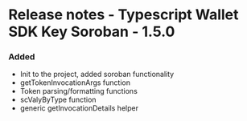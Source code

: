 # Release notes - Typescript Wallet SDK Key Soroban - 1.5.0

### Added
* Init to the project, added soroban functionality
* getTokenInvocationArgs function
* Token parsing/formatting functions
* scValyByType function 
* generic getInvocationDetails helper
